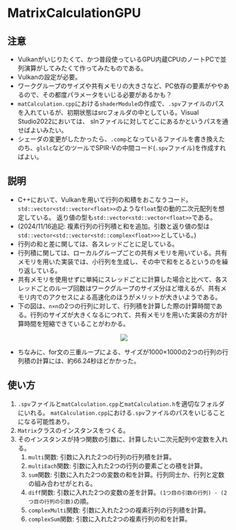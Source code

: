 # MatrixCalculationGPU
## 注意
* Vulkanがいじりたくて、かつ普段使っているGPU内蔵CPUのノートPCで並列演算がしてみたくて作ってみたものである。
* Vulkanの設定が必要。
* ワークグループのサイズや共有メモリの大きさなど、PC依存の要素がややあるので、その都度パラメータをいじる必要があるかも？
* `matCalculation.cpp`における`shaderModule`の作成で、`.spv`ファイルのパスを入れているが、初期状態はsrcフォルダの中としている。Visual Studio2022においては、
slnファイルに対してどこにあるかというパスを通せばよいみたい。
* シェーダの変更がしたかったら、`.comp`となっているファイルを書き換えたのち、`glslc`などのツールでSPIR-Vの中間コード(`.spv`ファイル)を作成すればよい。
## 説明
* C++において、Vulkanを用いて行列の和積をおこなうコード。`std::vector<std::vector<float>>`のような`float`型の動的二次元配列を想定している。
返り値の型も`std::vector<std::vector<float>>`である。
* (2024/11/16追記: 複素行列の行列積と和を追加。引数と返り値の型は`std::vector<std::vector<std::complex<float>>>`としている。)
* 行列の和と差に関しては、各スレッドごとに足している。
* 行列積に関しては、ローカルグループごとの共有メモリを用いている。共有メモリを用いた実装では、小行列を生成し、その中で和をとるというのを繰り返している。
* 共有メモリを使用せずに単純にスレッドごとに計算した場合と比べて、各スレッドごとのループ回数はワークグループのサイズ分ほど増えるが、共有メモリ内でのアクセスによる高速化のほうがメリットが大きいようである。
* 下の図は、`n×n`の2つの行列に対して、行列積を計算した際の計算時間である。行列のサイズが大きくなるにつれて、共有メモリを用いた実装の方が計算時間を短縮できていることがわかる。
   <p align = "center">
   <img src = "https://github.com/user-attachments/assets/197d3fe0-5b9b-49ea-85db-d5aad9a35a2e">
   </p>
* ちなみに、for文の三重ループによる、サイズが1000×1000の2つの行列の行列積の計算には、約66.24秒ほどかかった。
## 使い方
1. `.spv`ファイルと`matCalculation.cpp`と`matCalculation.h`を適切なフォルダにいれる。
`matCalculation.cpp`における`.spv`ファイルのパスをいじることになる可能性あり。
2.   `Matrix`クラスのインスタンスをつくる。
3. そのインスタンスが持つ関数の引数に、計算したい二次元配列や定数を入れる。
   1.  `multi`関数: 引数に入れた2つの行列の行列積を計算。
   2.  `multiEach`関数: 引数に入れた2つの行列の要素ごとの積を計算。
   3.  `sum`関数: 引数に入れた2つの変数の和を計算。行列同士か、行列と定数の組み合わせがとれる。
   4.  `diff`関数: 引数に入れた2つの変数の差を計算。`(1つ目の引数の行列) - (2つ目の行列の引数)`の順。
   5.  `complexMulti`関数: 引数に入れた2つの複素行列の行列積を計算。
   6.  `complexSum`関数: 引数に入れた2つの複素行列の和を計算。

